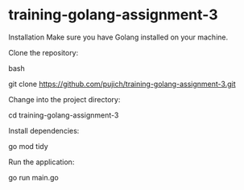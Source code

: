 # training-golang-assignment-3

Installation
Make sure you have Golang installed on your machine.

Clone the repository:

bash

git clone https://github.com/pujich/training-golang-assignment-3.git

Change into the project directory:

cd training-golang-assignment-3

Install dependencies:

go mod tidy

Run the application:

go run main.go
